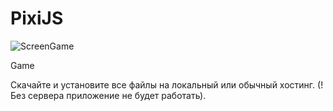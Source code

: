 # PixiJS
![ScreenGame](https://user-images.githubusercontent.com/61112833/93567992-2e93ba00-f998-11ea-8f6d-23aa531b7838.jpg)

Game

Скачайте и установите все файлы на локальный или обычный хостинг. (!Без сервера приложение не будет работать).


